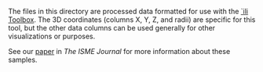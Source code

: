 The files in this directory are processed data formatted for use with the [`ili Toolbox](ili-toolbox.github.io). The 3D coordinates (columns X, Y, Z, and radii) are specific for this tool, but the other data columns can be used generally for other visualizations or purposes.

See our [paper](http://dx.doi.org/10.1101/055012) in *The ISME Journal* for more information about these samples.


